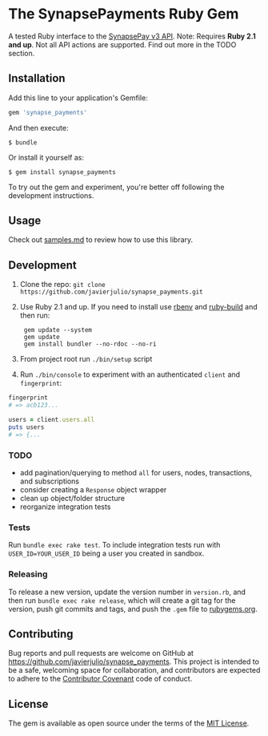# The SynapsePayments Ruby Gem

A tested Ruby interface to the [SynapsePay v3 API](http://docs.synapsepay.com/v3.1). Note: Requires **Ruby 2.1 and up**. Not all API actions are supported. Find out more in the TODO section.

## Installation

Add this line to your application's Gemfile:

```ruby
gem 'synapse_payments'
```

And then execute:

    $ bundle

Or install it yourself as:

    $ gem install synapse_payments

To try out the gem and experiment, you're better off following the development instructions.

## Usage

Check out [samples.md](samples.md) to review how to use this library.

## Development

1. Clone the repo: `git clone https://github.com/javierjulio/synapse_payments.git`
2. Use Ruby 2.1 and up. If you need to install use [rbenv](https://github.com/sstephenson/rbenv) and [ruby-build](https://github.com/sstephenson/ruby-build) and then run:

        gem update --system
        gem update
        gem install bundler --no-rdoc --no-ri

3. From project root run `./bin/setup` script
4. Run `./bin/console` to experiment with an authenticated `client` and `fingerprint`:

  ```ruby
  fingerprint
  # => acb123...
  
  users = client.users.all
  puts users
  # => {...
  ```

### TODO

* add pagination/querying to method `all` for users, nodes, transactions, and subscriptions
* consider creating a `Response` object wrapper
* clean up object/folder structure
* reorganize integration tests

### Tests

Run `bundle exec rake test`. To include integration tests run with `USER_ID=YOUR_USER_ID` being a user you created in sandbox.

### Releasing

To release a new version, update the version number in `version.rb`, and then run `bundle exec rake release`, which will create a git tag for the version, push git commits and tags, and push the `.gem` file to [rubygems.org](https://rubygems.org).

## Contributing

Bug reports and pull requests are welcome on GitHub at https://github.com/javierjulio/synapse_payments. This project is intended to be a safe, welcoming space for collaboration, and contributors are expected to adhere to the [Contributor Covenant](contributor-covenant.org) code of conduct.

## License

The gem is available as open source under the terms of the [MIT License](http://opensource.org/licenses/MIT).
